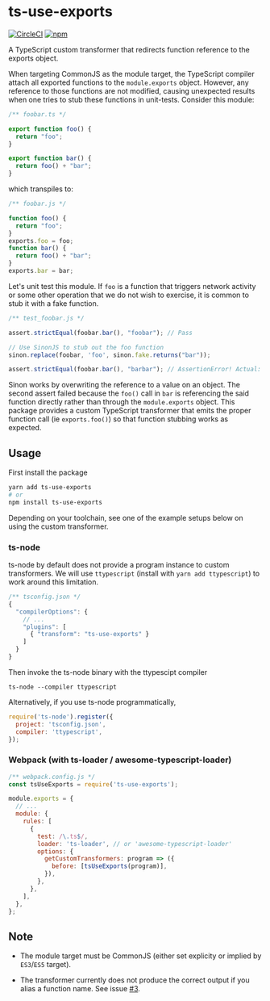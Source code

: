 # ts-use-exports

[![CircleCI](https://img.shields.io/circleci/build/github/tommyip/ts-use-exports.svg?style=flat&logo=circleci)](https://circleci.com/gh/tommyip/ts-use-exports)
[![npm](https://img.shields.io/npm/v/ts-use-exports.svg?color=blueviolet)](https://www.npmjs.com/package/ts-use-exports)

A TypeScript custom transformer that redirects function reference to the
exports object.

When targeting CommonJS as the module target, the TypeScript compiler attach
all exported functions to the `module.exports` object. However, any reference
to those functions are not modified, causing unexpected results when one tries
to stub these functions in unit-tests. Consider this module:
```ts
/** foobar.ts */

export function foo() {
  return "foo";
}

export function bar() {
  return foo() + "bar";
}
```
which transpiles to:
```js
/** foobar.js */

function foo() {
  return "foo";
}
exports.foo = foo;
function bar() {
  return foo() + "bar";
}
exports.bar = bar;
```

Let's unit test this module. If `foo` is a function that triggers network activity
or some other operation that we do not wish to exercise, it is common to stub
it with a fake function.
```js
/** test_foobar.js */

assert.strictEqual(foobar.bar(), "foobar"); // Pass

// Use SinonJS to stub out the foo function
sinon.replace(foobar, 'foo', sinon.fake.returns("bar"));

assert.strictEqual(foobar.bar(), "barbar"); // AssertionError! Actual: foobar
```

Sinon works by overwriting the reference to a value on an object. The second
assert failed because the `foo()` call in `bar` is referencing the said
function directly rather than through the `module.exports` object. This package
provides a custom TypeScript transformer that emits the proper function call
(ie `exports.foo()`) so that function stubbing works as expected.


## Usage

First install the package
```sh
yarn add ts-use-exports
# or
npm install ts-use-exports
```

Depending on your toolchain, see one of the example setups below on using the
custom transformer.

### ts-node

ts-node by default does not provide a program instance to custom transformers.
We will use `ttypescript` (install with `yarn add ttypescript`) to work around
this limitation.

```js
/** tsconfig.json */
{
  "compilerOptions": {
    // ...
    "plugins": [
      { "transform": "ts-use-exports" }
    ]
  }
}
```
Then invoke the ts-node binary with the ttypescipt compiler
```
ts-node --compiler ttypescript
```

Alternatively, if you use ts-node programmatically,
```js
require('ts-node').register({
  project: 'tsconfig.json',
  compiler: 'ttypescript',
});
```

### Webpack (with ts-loader / awesome-typescript-loader)

```js
/** webpack.config.js */
const tsUseExports = require('ts-use-exports');

module.exports = {
  // ...
  module: {
    rules: [
      {
        test: /\.ts$/,
        loader: 'ts-loader', // or 'awesome-typescript-loader'
        options: {
          getCustomTransformers: program => ({
            before: [tsUseExports(program)],
          }),
        },
      },
    ],
  },
};
```

## Note

* The module target must be CommonJS (either set explicity or implied by
  `ES3`/`ES5` target).

* The transformer currently does not produce the correct output if you alias
  a function name. See issue [#3](https://github.com/tommyip/ts-use-exports/issues/3).
